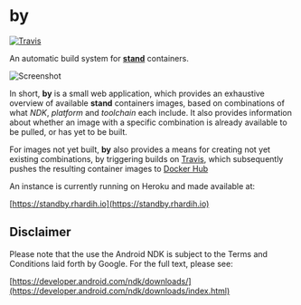 # by

[![Travis](https://travis-ci.org/rhardih/stand.svg?branch=master)](https://travis-ci.org/rhardih/stand)

An automatic build system for [**stand**](https://github.com/rhardih/stand)
containers.

![Screenshot](https://raw.githubusercontent.com/rhardih/by/master/public/images/screenshot.png)

In short, **by** is a small web application, which provides an exhaustive
overview of available **stand** containers images, based on combinations of what
*NDK*, *platform* and *toolchain* each include. It also provides information
about whether an image with a specific combination is already available to be
pulled, or has yet to be built.

For images not yet built, **by** also provides a means for creating not yet existing
combinations, by triggering builds on [Travis](https://travis-ci.org/), which
subsequently pushes the resulting container images to [Docker
Hub](https://hub.docker.com/r/rhardih/stand/tags)

An instance is currently running on Heroku and made available at:

[https://standby.rhardih.io](https://standby.rhardih.io)

## Disclaimer

Please note that the use the Android NDK is subject to the Terms and Conditions
laid forth by Google. For the full text, please see:

[https://developer.android.com/ndk/downloads/](https://developer.android.com/ndk/downloads/index.html)
